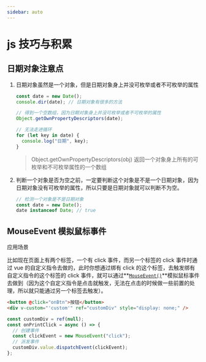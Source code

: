 ```yaml
---
sidebar: auto
---
```


# js 技巧与积累

## 日期对象注意点

1. 日期对象虽然是一个对象，但是日期对象身上并没可枚举或者不可枚举的属性

   ```js
   const date = new Date();
   console.dir(date); // 日期对象有很多的方法

   // 得到一个空数组，因为日期对象身上并没可枚举或者不可枚举的属性
   Object.getOwnPropertyDescriptors(date);

   // 无法走进循环
   for (let key in date) {
     console.log("日期", key);
   }
   ```

   > Object.getOwnPropertyDescriptors(obj) 返回一个对象身上所有的可枚举和不可枚举属性的一个数组

2. 判断一个对象是否为空之前，一定要判断这个对象是不是一个日期对象，因为日期对象没有可枚举的属性，所以只要是日期对象就可以判断不为空。

   ```js
   // 检测一个对象是不是日期对象
   const date = new Date();
   date instanceof Date; // true
   ```

## MouseEvent 模拟鼠标事件

应用场景

比如现在页面上有两个标签，一个有 click 事件，而另一个标签的 click 事件时通过 vue 的自定义指令去做的，此时你想通过绑有 click 的这个标签，去触发绑有自定义指令的这个标签的 click 事件，就可以通过**[`MouseEvent()`](https://developer.mozilla.org/zh-CN/docs/Web/API/MouseEvent/MouseEvent)**模拟鼠标事件去做到（因为这个自定义指令是点击就触发，无法在点击的时候做一些前置的处理，所以就只能通过另一个标签去触发）。

```html
<button @click="onBtn">按钮</button>
<div v-custom="'custom'" ref="customDiv" style="display: none;" />
```

```js
const customDiv = ref(null);
const onPrintClick = async () => {
  // 创建事件
  const clickEvent = new MouseEvent("click");
  // 派发事件
  customDiv.value.dispatchEvent(clickEvent);
};
```
